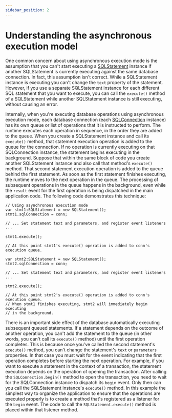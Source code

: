 ```yaml
---
sidebar_position: 2
---
```


# Understanding the asynchronous execution model

One common concern about using asynchronous execution mode is the assumption
that you can't start executing a
[SQLStatement](https://airsdk.dev/reference/actionscript/3.0/flash/data/SQLStatement.html)
instance if another SQLStatement is currently executing against the same
database connection. In fact, this assumption isn't correct. While a
SQLStatement instance is executing you can't change the `text` property of the
statement. However, if you use a separate SQLStatement instance for each
different SQL statement that you want to execute, you can call the `execute()`
method of a SQLStatement while another SQLStatement instance is still executing,
without causing an error.

Internally, when you're executing database operations using asynchronous
execution mode, each database connection (each
[SQLConnection](https://airsdk.dev/reference/actionscript/3.0/flash/data/SQLConnection.html)
instance) has its own queue or list of operations that it is instructed to
perform. The runtime executes each operation in sequence, in the order they are
added to the queue. When you create a SQLStatement instance and call its
`execute()` method, that statement execution operation is added to the queue for
the connection. If no operation is currently executing on that SQLConnection
instance, the statement begins executing in the background. Suppose that within
the same block of code you create another SQLStatement instance and also call
that method's `execute()` method. That second statement execution operation is
added to the queue behind the first statement. As soon as the first statement
finishes executing, the runtime moves to the next operation in the queue. The
processing of subsequent operations in the queue happens in the background, even
while the `result` event for the first operation is being dispatched in the main
application code. The following code demonstrates this technique:

```
// Using asynchronous execution mode
var stmt1:SQLStatement = new SQLStatement();
stmt1.sqlConnection = conn;

// ... Set statement text and parameters, and register event listeners ...

stmt1.execute();

// At this point stmt1's execute() operation is added to conn's execution queue.

var stmt2:SQLStatement = new SQLStatement();
stmt2.sqlConnection = conn;

// ... Set statement text and parameters, and register event listeners ...

stmt2.execute();

// At this point stmt2's execute() operation is added to conn's execution queue.
// When stmt1 finishes executing, stmt2 will immediately begin executing
// in the background.
```

There is an important side effect of the database automatically executing
subsequent queued statements. If a statement depends on the outcome of another
operation, you can't add the statement to the queue (in other words, you can't
call its `execute()` method) until the first operation completes. This is
because once you've called the second statement's `execute()` method, you can't
change the statement's `text` or `parameters` properties. In that case you must
wait for the event indicating that the first operation completes before starting
the next operation. For example, if you want to execute a statement in the
context of a transaction, the statement execution depends on the operation of
opening the transaction. After calling the `SQLConnection.begin()` method to
open the transaction, you need to wait for the SQLConnection instance to
dispatch its `begin` event. Only then can you call the SQLStatement instance's
`execute()` method. In this example the simplest way to organize the application
to ensure that the operations are executed properly is to create a method that's
registered as a listener for the `begin` event. The code to call the
`SQLStatement.execute()` method is placed within that listener method.
